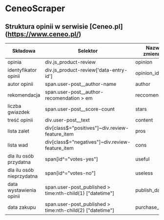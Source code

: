 # CeneoScraper

## Struktura opinii w serwisie [Ceneo.pl] (https://www.ceneo.pl/)


|Składowa|Selektor|Nazwa zmiennej|Typ zmiennej|
|--------|--------|--------------|------------|
|opinia|div.js_product-review|opinion|bs4.element.Tag|
|identyfikator opinii|div.js_product-review['data-entry-id']|opinion_id|str|
|autor opinii|span.user-post__author-name|author|str|
|rekomendacja|span.user-post__author-recomendation > em|reccomendation|str|
|liczba gwiazdek|span.user-post__score-count|stars|str|
|treść opinii|div.user-post__text|content|str|
|lista zalet|div[class$="positives"]~div.review-feature_item|pros||
|lista wad|div[class$="negatives"]~div.review-feature_item|cons||
|dla ilu osób przydatna|span[id^="votes-yes"]|useful||
|dla ilu osób nieprzydatna|span[id^="votes-no"]|useless||
|data wystawienia opinii|span.user-post_published > time:nth-child(1) ["datetime"]|publish_date||
|data zakupu|span.user-post_published > time:nth-child(2) ["datetime"]|purchase_date||








